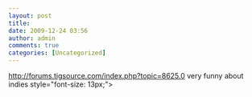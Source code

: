 ```yaml
---
layout: post
title:
date: 2009-12-24 03:56
author: admin
comments: true
categories: [Uncategorized]
---
```

<a href="http://forums.tigsource.com/index.php?topic=8625.0" style="color: rgb(85, 26, 139); ">http://forums.tigsource.com/index.php?topic=8625.0</a> very funny about indies style="font-size: 13px;">

